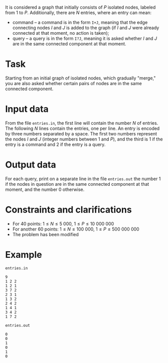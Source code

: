 It is considered a graph that initially consists of $P$ isolated nodes, labeled from $1$ to $P$. Additionally, there are $N$ entries, where an entry can mean:

* command – a command is in the form `I+J`, meaning that the edge connecting nodes $I$ and $J$ is added to the graph (if $I$ and $J$ were already connected at that moment, no action is taken);
* query – a query is in the form `I?J`, meaning it is asked whether $I$ and $J$ are in the same connected component at that moment.

# Task
Starting from an initial graph of isolated nodes, which gradually "merge," you are also asked whether certain pairs of nodes are in the same connected component.

# Input data
From the file `entries.in`, the first line will contain the number $N$ of entries. The following $N$ lines contain the entries, one per line. An entry is encoded by three numbers separated by a space. The first two numbers represent the nodes $I$ and $J$ (integer numbers between $1$ and $P$), and the third is $1$ if the entry is a command and $2$ if the entry is a query.

# Output data
For each query, print on a separate line in the file `entries.out` the number $1$ if the nodes in question are in the same connected component at that moment, and the number $0$ otherwise.

# Constraints and clarifications
* For $40$ points: $1 \leq N \leq 5 \ 000$, $1 \leq P \leq 10 \ 000 \ 000$
* For another $60$ points: $1 \leq N \leq 100 \ 000$, $1 \leq P \leq 500 \ 000 \ 000$
* The problem has been modified

# Example

`entries.in`
```
9
1 2 2
1 2 1
3 7 2
2 3 1
1 3 2
2 4 2
1 4 1
3 4 2
1 7 2
```

`entries.out`
```
0
0
1
0
1
0
```